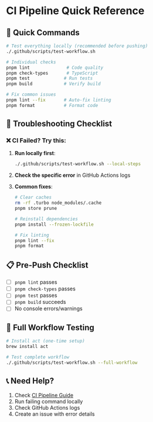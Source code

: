 # CI Pipeline Quick Reference

## 🚀 Quick Commands

```bash
# Test everything locally (recommended before pushing)
./.github/scripts/test-workflow.sh

# Individual checks
pnpm lint              # Code quality
pnpm check-types       # TypeScript
pnpm test             # Run tests
pnpm build            # Verify build

# Fix common issues
pnpm lint --fix       # Auto-fix linting
pnpm format           # Format code
```

## 🔧 Troubleshooting Checklist

### ❌ CI Failed? Try this:

1. **Run locally first**:
   ```bash
   ./.github/scripts/test-workflow.sh --local-steps
   ```

2. **Check the specific error** in GitHub Actions logs

3. **Common fixes**:
   ```bash
   # Clear caches
   rm -rf .turbo node_modules/.cache
   pnpm store prune
   
   # Reinstall dependencies
   pnpm install --frozen-lockfile
   
   # Fix linting
   pnpm lint --fix
   pnpm format
   ```

## 📋 Pre-Push Checklist

- [ ] `pnpm lint` passes
- [ ] `pnpm check-types` passes  
- [ ] `pnpm test` passes
- [ ] `pnpm build` succeeds
- [ ] No console errors/warnings

## 🐳 Full Workflow Testing

```bash
# Install act (one-time setup)
brew install act

# Test complete workflow
./.github/scripts/test-workflow.sh --full-workflow
```

## 📞 Need Help?

1. Check [CI Pipeline Guide](.github/docs/CI_PIPELINE_GUIDE.md)
2. Run failing command locally
3. Check GitHub Actions logs
4. Create an issue with error details